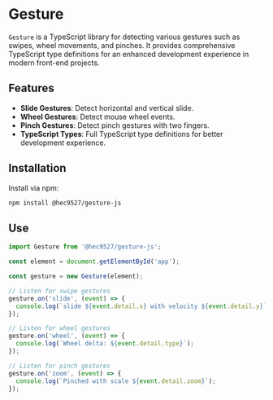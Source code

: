 # Gesture

`Gesture` is a TypeScript library for detecting various gestures such as swipes, wheel movements, and pinches. It provides comprehensive TypeScript type definitions for an enhanced development experience in modern front-end projects.

## Features

- **Slide Gestures**: Detect horizontal and vertical slide.
- **Wheel Gestures**: Detect mouse wheel events.
- **Pinch Gestures**: Detect pinch gestures with two fingers.
- **TypeScript Types**: Full TypeScript type definitions for better development experience.

## Installation

Install via npm:

```bash
npm install @hec9527/gesture-js
```


## Use

```ts
import Gesture from '@hec9527/gesture-js';

const element = document.getElementById('app');

const gesture = new Gesture(element);

// Listen for swipe gestures
gesture.on('slide', (event) => {
  console.log(`slide ${event.detail.x} with velocity ${event.detail.y}`);
});

// Listen for wheel gestures
gesture.on('wheel', (event) => {
  console.log(`Wheel delta: ${event.detail.type}`);
});

// Listen for pinch gestures
gesture.on('zoom', (event) => {
  console.log(`Pinched with scale ${event.detail.zoom}`);
});
```